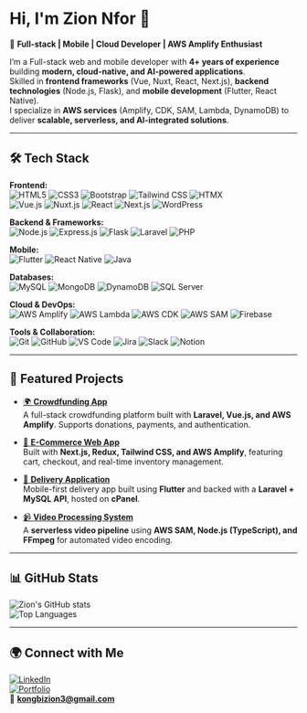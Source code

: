 # Hi, I'm Zion Nfor 👋

🚀 **Full-stack | Mobile | Cloud Developer | AWS Amplify Enthusiast**

I’m a Full-stack web and mobile developer with **4+ years of experience** building **modern, cloud-native, and AI-powered applications**.  
Skilled in **frontend frameworks** (Vue, Nuxt, React, Next.js), **backend technologies** (Node.js, Flask), and **mobile development** (Flutter, React Native).  
I specialize in **AWS services** (Amplify, CDK, SAM, Lambda, DynamoDB) to deliver **scalable, serverless, and AI-integrated solutions**.

---

## 🛠️ Tech Stack

**Frontend:**  
![HTML5](https://img.shields.io/badge/HTML5-E34F26?style=for-the-badge&logo=html5&logoColor=white) 
![CSS3](https://img.shields.io/badge/CSS3-1572B6?style=for-the-badge&logo=css3&logoColor=white) 
![Bootstrap](https://img.shields.io/badge/Bootstrap-563D7C?style=for-the-badge&logo=bootstrap&logoColor=white) 
![Tailwind CSS](https://img.shields.io/badge/Tailwind_CSS-38B2AC?style=for-the-badge&logo=tailwind-css&logoColor=white) 
![HTMX](https://img.shields.io/badge/HTMX-3366FF?style=for-the-badge&logo=htmx&logoColor=white)  
![Vue.js](https://img.shields.io/badge/Vue.js-35495E?style=for-the-badge&logo=vue.js&logoColor=4FC08D) 
![Nuxt.js](https://img.shields.io/badge/Nuxt.js-00C58E?style=for-the-badge&logo=nuxt.js&logoColor=white) 
![React](https://img.shields.io/badge/React-20232A?style=for-the-badge&logo=react&logoColor=61DAFB) 
![Next.js](https://img.shields.io/badge/Next.js-000000?style=for-the-badge&logo=nextdotjs&logoColor=white) 
![WordPress](https://img.shields.io/badge/WordPress-21759B?style=for-the-badge&logo=wordpress&logoColor=white)

**Backend & Frameworks:**  
![Node.js](https://img.shields.io/badge/Node.js-43853D?style=for-the-badge&logo=node.js&logoColor=white) 
![Express.js](https://img.shields.io/badge/Express.js-404D59?style=for-the-badge) 
![Flask](https://img.shields.io/badge/Flask-000000?style=for-the-badge&logo=flask&logoColor=white) 
![Laravel](https://img.shields.io/badge/Laravel-FF2D20?style=for-the-badge&logo=laravel&logoColor=white) 
![PHP](https://img.shields.io/badge/PHP-777BB4?style=for-the-badge&logo=php&logoColor=white)  

**Mobile:**  
![Flutter](https://img.shields.io/badge/Flutter-02569B?style=for-the-badge&logo=flutter&logoColor=white) 
![React Native](https://img.shields.io/badge/React_Native-20232A?style=for-the-badge&logo=react&logoColor=61DAFB) 
![Java](https://img.shields.io/badge/Java-ED8B00?style=for-the-badge&logo=openjdk&logoColor=white)  

**Databases:**  
![MySQL](https://img.shields.io/badge/MySQL-005C84?style=for-the-badge&logo=mysql&logoColor=white) 
![MongoDB](https://img.shields.io/badge/MongoDB-4EA94B?style=for-the-badge&logo=mongodb&logoColor=white) 
![DynamoDB](https://img.shields.io/badge/DynamoDB-4053D6?style=for-the-badge&logo=amazondynamodb&logoColor=white) 
![SQL Server](https://img.shields.io/badge/SQL_Server-CC2927?style=for-the-badge&logo=microsoftsqlserver&logoColor=white)

**Cloud & DevOps:**  
![AWS Amplify](https://img.shields.io/badge/AWS_Amplify-FF9900?style=for-the-badge&logo=awsamplify&logoColor=white) 
![AWS Lambda](https://img.shields.io/badge/AWS_Lambda-FF9900?style=for-the-badge&logo=awslambda&logoColor=white) 
![AWS CDK](https://img.shields.io/badge/AWS_CDK-232F3E?style=for-the-badge&logo=amazonaws&logoColor=white) 
![AWS SAM](https://img.shields.io/badge/AWS_SAM-232F3E?style=for-the-badge&logo=amazonaws&logoColor=white) 
![Firebase](https://img.shields.io/badge/Firebase-039BE5?style=for-the-badge&logo=firebase)

**Tools & Collaboration:**  
![Git](https://img.shields.io/badge/Git-F05032?style=for-the-badge&logo=git&logoColor=white) 
![GitHub](https://img.shields.io/badge/GitHub-181717?style=for-the-badge&logo=github&logoColor=white) 
![VS Code](https://img.shields.io/badge/VS%20Code-0078D4?style=for-the-badge&logo=visual-studio-code&logoColor=white) 
![Jira](https://img.shields.io/badge/Jira-0052CC?style=for-the-badge&logo=jira&logoColor=white) 
![Slack](https://img.shields.io/badge/Slack-4A154B?style=for-the-badge&logo=slack&logoColor=white) 
![Notion](https://img.shields.io/badge/Notion-000000?style=for-the-badge&logo=notion&logoColor=white)

---

## 📌 Featured Projects

- [🌍 **Crowdfunding App**](#)  
  A full-stack crowdfunding platform built with **Laravel, Vue.js, and AWS Amplify**. Supports donations, payments, and authentication.  

- [🛒 **E-Commerce Web App**](#)  
  Built with **Next.js, Redux, Tailwind CSS, and AWS Amplify**, featuring cart, checkout, and real-time inventory management.  

- [📱 **Delivery Application**](#)  
  Mobile-first delivery app built using **Flutter** and backed with a **Laravel + MySQL API**, hosted on **cPanel**.  

- [📹 **Video Processing System**](#)  
  A **serverless video pipeline** using **AWS SAM, Node.js (TypeScript), and FFmpeg** for automated video encoding.  

---

## 📊 GitHub Stats

![Zion's GitHub stats](https://github-readme-stats.vercel.app/api?username=kongbizion&show_icons=true&theme=radical)  
![Top Languages](https://github-readme-stats.vercel.app/api/top-langs/?username=kongbizion&layout=compact&theme=radical)

---

## 🌍 Connect with Me

[![LinkedIn](https://img.shields.io/badge/LinkedIn-0077B5?style=for-the-badge&logo=linkedin&logoColor=white)](https://linkedin.com/in/your-link)  
[![Portfolio](https://img.shields.io/badge/Portfolio-000000?style=for-the-badge&logo=vercel&logoColor=white)](https://your-portfolio-link.com)  
📧 **kongbizion3@gmail.com**
